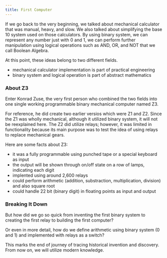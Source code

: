 ```yaml
---
title: First Computer
---
```


If we go back to the very beginning, we talked about mechanical calculator that was manual, heavy, and slow. We also talked about simplifying the base 10 system used on those calculators. By using binary system, we can represent any number just with 0 and 1, we can perform further manipulation using logical operations such as AND, OR, and NOT that we call Boolean Algebra.

At this point, these ideas belong to two different fields.
- mechanical calculator implementation is part of practical engineering
- binary system and logical operation is part of abstract mathematics

### About Z3

Enter Konrad Zuse, the very first person who combined the two fields into one single working programmable binary mechanical computer named Z3. 

For reference, he did create two earlier versios which were Z1 and Z2. Since the Z1 was wholly mechanical, although it utilized binary system, it will not be reexplained here.  The Z2 did utilize relays; however, it was limited in functionality because its main purpose was to test the idea of using relays to replace mechanical gears.

Here are some facts about Z3:
- it was a fully programmable using punched tape or a special keyboard as input
- the output will be shown through on/off state on a row of lamps, indicating each digit
- implented using around 2,600 relays
- could perform arithmetic (addition, substraction, multiplication, division) and also square root
- could handle 22 bit (binary digit) in floating points as input and output


### Breaking It Down

But how did we go so quick from inventing the first binary system to creating the first relay to building the first computer?

Or even in more detail, how do we define arithmetic using binary system (0 and 1) and implemented with relays as a switch?

This marks the end of journey of tracing historical invention and discovery. From now on, we will utilize modern knowledge.

